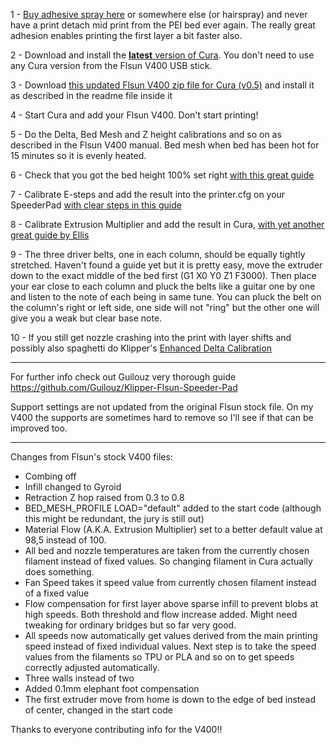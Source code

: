 1 - <a href="https://www.3djake.com/3d-printer-accessories/buildplateadhesion">Buy adhesive spray here</a> or somewhere else (or hairspray) and never have a print detach mid print from the PEI bed ever again. The really great adhesion enables printing the first layer a bit faster also.  

 
2 - Download and install the <a href=https://ultimaker.com/software/ultimaker-cura>__latest__ version of Cura</a>. You don't need to use any Cura version from the Flsun V400 USB stick.


3 - Download <a href="Updated%20config%20for%20Cura%20-%20Flsun%20V400%20(v0.5).zip?raw=true">this updated Flsun V400 zip file for Cura (v0.5)</a> and install it as described in the readme file inside it 


4 - Start Cura and add your Flsun V400. Don't start printing!  


5 - Do the Delta, Bed Mesh and Z height calibrations and so on as described in the Flsun V400 manual. Bed mesh when bed has been hot for 15 minutes so it is evenly heated.  


6 - Check that you got the bed height 100% set right <a href="https://ellis3dp.com/Print-Tuning-Guide/articles/first_layer_squish.html">with this great guide</a>  


7 - Calibrate E-steps and add the result into the printer.cfg on your SpeederPad <a href="https://ellis3dp.com/Print-Tuning-Guide/articles/extruder_calibration.html"> with clear steps in this guide</a>   


8 - Calibrate Extrusion Multiplier and add the result in Cura, <a href=https://ellis3dp.com/Print-Tuning-Guide/articles/extrusion_multiplier.html>with yet another great guide by Ellis</a>  

9 - The three driver belts, one in each column, should be equally tightly stretched. Haven't found a guide yet but it is pretty easy, move the extruder down to the exact middle of the bed first (G1 X0 Y0 Z1 F3000). Then place your ear close to each column and pluck the belts like a guitar one by one and listen to the note of each being in same tune. You can pluck the belt on the column's right or left side, one side will not "ring" but the other one will give you a weak but clear base note.

10 - If you still get nozzle crashing into the print with layer shifts and possibly also spaghetti do Klipper's <a href="https://www.klipper3d.org/Delta_Calibrate.html#enhanced-delta-calibration">Enhanced Delta Calibration</a>

<hr>

For further info check out Guilouz very thorough guide https://github.com/Guilouz/Klipper-Flsun-Speeder-Pad

Support settings are not updated from the original Flsun stock file. On my V400 the supports are sometimes hard to remove so I'll see if that can be improved too.

<hr> 

Changes from Flsun's stock V400 files:  

- Combing off
- Infill changed to Gyroid
- Retraction Z hop raised from 0.3 to 0.8
- BED_MESH_PROFILE LOAD="default" added to the start code (although this might be redundant, the jury is still out)
- Material Flow (A.K.A. Extrusion Multiplier) set to a better default value at 98,5 instead of 100. 
- All bed and nozzle temperatures are taken from the currently chosen filament instead of fixed values. So changing filament in Cura actually does something.
- Fan Speed takes it speed value from currently chosen filament instead of a fixed value
- Flow compensation for first layer above sparse infill to prevent blobs at high speeds. Both threshold and flow increase added. Might need tweaking for ordinary bridges but so far very good.
- All speeds now automatically get values derived from the main printing speed instead of fixed individual values. Next step is to take the speed values from the filaments so TPU or PLA and so on to get speeds correctly adjusted automatically. 
- Three walls instead of two  
- Added 0.1mm elephant foot compensation
- The first extruder move from home is down to the edge of bed instead of center, changed in the start code 
  
Thanks to everyone contributing info for the V400!!
